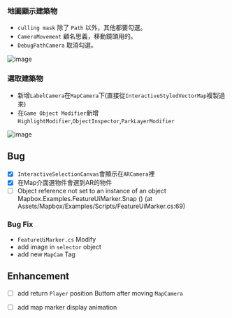 ### 地圖顯示建築物
* `culling mask` 除了 `Path` 以外，其他都要勾選。
* `CameraMovement` 顧名思義，移動鏡頭用的。
* `DebugPathCamera` 取消勾選。

![image](https://user-images.githubusercontent.com/38349902/40708021-e4e2a638-6424-11e8-8335-f5da65bd6fe5.png)

### 選取建築物
* 新增`LabelCamera`在`MapCamera`下(直接從`InteractiveStyledVectorMap`複製過來)
* 在`Game Object Modifier`新增`HighlightModifier`,`ObjectInspector`,`ParkLayerModifier`

![image](https://user-images.githubusercontent.com/38349902/40709596-204ef448-6429-11e8-9c68-51bd2298b49c.png)

## Bug
- [x] `InteractiveSelectionCanvas`會顯示在`ARCamera`裡
- [x] 在Map介面選物件會選到AR的物件
- [ ] Object reference not set to an instance of an object   
      Mapbox.Examples.FeatureUiMarker.Snap () (at Assets/Mapbox/Examples/Scripts/FeatureUiMarker.cs:69)

### Bug Fix
* `FeatureUiMarker.cs` Modify
* add image in `selector` object 
* add new `MapCam` Tag

## Enhancement
- [ ] add return `Player` position Buttom after moving `MapCamera`
- [ ] add map marker display animation


 


                
                  



